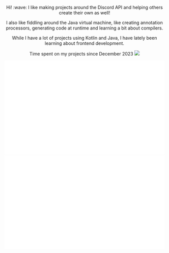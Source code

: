 <p align="center">
  Hi! :wave: I like making projects around the Discord API and helping others create their own as well!
</p>

<p align="center">
  I also like fiddling around the Java virtual machine, like creating annotation processors, generating code at runtime and learning a bit about compilers.
</p>

<p align="center">
  While I have a lot of projects using Kotlin and Java, I have lately been learning about frontend development.
</p>

<p align="center">
  <span>Time spent on my projects since December 2023</span>
  <img src="https://wakatime.com/badge/user/1a9e844a-2d53-4714-af35-6e932a8bff92.svg"/>
</p>

<!-- https://github.com/anuraghazra/github-readme-stats -->
<!--
<p align="center">
  <img alt="Github Stats" width="500px" src="https://github-readme-stats.vercel.app/api?username=freya022&bg_color=30,e96443,904e95&title_color=fff&text_color=fff"/>
</p>

---
-->

<p align="center">
  <!-- https://github.com/rahul-jha98/github-stats-transparent -->
  <img src="https://raw.githubusercontent.com/freya022/github-stats-transparent/output/generated/overview.svg"/>
  <img src="https://raw.githubusercontent.com/freya022/github-stats-transparent/output/generated/languages.svg"/>
</p>
